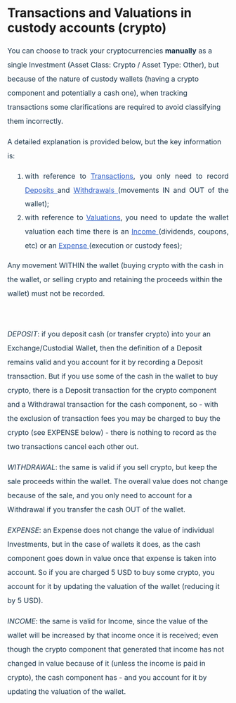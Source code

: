 # Transactions and Valuations in custody accounts (crypto)

<p "helvetica="" 0px;="" 400;="" arial,="" font-weight:="" justify;"="" neue",="" roboto,="" sans-serif;="" segoe="" style="box-sizing: border-box; margin-bottom: 0px; margin-left: 0in; font-size: 15px; line-height: 30px; word-break: normal; overflow-wrap: break-word; color: rgb(24, 50, 71); font-family: -apple-system, system-ui, " text-align:="" text-indent:="" ui",=""><span dir="ltr" style="box-sizing: border-box; font-size: 16px; line-height: 32px;">You can choose to track your cryptocurrencies&nbsp;</span><span style="box-sizing: border-box; font-size: 16px;"><span dir="ltr" style="box-sizing: border-box; line-height: 32px;"><strong>manually</strong> as a single Investment (Asset Class: Crypto / Asset Type: Other), but because of the nature of custody wallets (having a crypto component and potentially a cash one), <span style="box-sizing: border-box; line-height: 32px;"><span dir="ltr" style="box-sizing: border-box; line-height: 17.12px;">when tracking transactions&nbsp;</span></span>some clarifications are required to avoid classifying them incorrectly. &nbsp;</span></span></p>

<p "helvetica="" 0px;="" 400;="" arial,="" font-weight:="" justify;"="" neue",="" roboto,="" sans-serif;="" segoe="" style="box-sizing: border-box; margin-bottom: 0px; margin-left: 0in; font-size: 15px; line-height: 30px; word-break: normal; overflow-wrap: break-word; color: rgb(24, 50, 71); font-family: -apple-system, system-ui, " text-align:="" text-indent:="" ui",=""><span style="box-sizing: border-box; font-size: 16px;"><span style="box-sizing: border-box; line-height: 32px;">A detailed explanation is provided below, but the key information is:<br style="box-sizing: border-box;"/></span></span></p>

<ol "helvetica="" 0px;="" 13px;="" 400;="" arial,="" font-size:="" font-weight:="" list-style-type:="" lower-alpha;"="" neue",="" roboto,="" sans-serif;="" segoe="" start;="" style="box-sizing: border-box; margin-bottom: 4px; margin-left: 0px; padding: 0px 0px 0px 40px; line-height: 17px; color: rgb(24, 50, 71); font-family: -apple-system, system-ui, " text-align:="" text-indent:="" ui",=""><li style="box-sizing: border-box; font-size: 15px; line-height: 30px; margin-bottom: 0px; margin-left: 0px; word-break: normal; overflow-wrap: break-word; text-align: justify;"><span style="box-sizing: border-box; font-size: 16px;"><span dir="ltr" style="box-sizing: border-box; line-height: 32px;">with reference to <a href="https://support.exirio.com/en/support/solutions/articles/80000369032" style="box-sizing: border-box; color: rgb(44, 92, 197);">Transactions</a>, you only need to record <a href="https://support.exirio.com/en/support/solutions/articles/80000369033" style="box-sizing: border-box; color: rgb(44, 92, 197);">Deposits&nbsp;</a>and <a href="https://support.exirio.com/en/support/solutions/articles/80000369034" style="box-sizing: border-box; color: rgb(44, 92, 197);">Withdrawals&nbsp;</a>(movements IN and OUT of the wallet);</span></span></li><li style="box-sizing: border-box; font-size: 15px; line-height: 30px; margin-bottom: 0px; margin-left: 0px; word-break: normal; overflow-wrap: break-word; text-align: justify;"><span style="box-sizing: border-box; font-size: 16px;"><span dir="ltr" style="box-sizing: border-box; line-height: 32px;">with reference to <a href="https://support.exirio.com/en/support/solutions/articles/80000388165" style="box-sizing: border-box; color: rgb(44, 92, 197);">Valuations</a>, you need to update the wallet valuation each time there is an <a href="https://support.exirio.com/en/support/solutions/articles/80000369035" style="box-sizing: border-box; color: rgb(44, 92, 197);">Income&nbsp;</a>(dividends, coupons, etc) or an <a href="https://support.exirio.com/en/support/solutions/articles/80000369036" style="box-sizing: border-box; color: rgb(44, 92, 197);">Expense&nbsp;</a>(execution or custody fees);</span></span></li></ol>

<p "helvetica="" 0px;"="" 400;="" arial,="" font-weight:="" neue",="" roboto,="" sans-serif;="" segoe="" start;="" style="box-sizing: border-box; margin-bottom: 0px; margin-left: 0px; font-size: 13px; line-height: 18px; word-break: normal; overflow-wrap: break-word; color: rgb(24, 50, 71); font-family: -apple-system, system-ui, " text-align:="" text-indent:="" ui",=""><span style="box-sizing: border-box; font-size: 16px;"><span dir="ltr" style="box-sizing: border-box; line-height: 32px;">Any movement WITHIN the wallet (buying crypto with the cash in the wallet, or selling crypto and retaining the proceeds within the wallet) must not be recorded.&nbsp;</span></span></p>

<p "helvetica="" 0px;"="" 400;="" arial,="" font-weight:="" neue",="" roboto,="" sans-serif;="" segoe="" start;="" style="box-sizing: border-box; margin-bottom: 0px; margin-left: 0px; font-size: 13px; line-height: 18px; word-break: normal; overflow-wrap: break-word; color: rgb(24, 50, 71); font-family: -apple-system, system-ui, " text-align:="" text-indent:="" ui",=""><span style="box-sizing: border-box; font-size: 16px;"><span style="box-sizing: border-box; line-height: 32px;"><br style="box-sizing: border-box;"/></span></span></p>

<p "helvetica="" 0px;="" 400;="" arial,="" font-weight:="" justify;"="" neue",="" roboto,="" sans-serif;="" segoe="" style="box-sizing: border-box; margin-bottom: 0px; margin-left: 0in; font-size: 15px; line-height: 30px; word-break: normal; overflow-wrap: break-word; color: rgb(24, 50, 71); font-family: -apple-system, system-ui, " text-align:="" text-indent:="" ui",=""><span style="box-sizing: border-box; font-size: 16px;"><span dir="ltr" style="box-sizing: border-box; line-height: 32px;"><em style="box-sizing: border-box;">DEPOSIT</em>: if you deposit cash (or transfer crypto) into your an <span dir="ltr" style="box-sizing: border-box; line-height: 32px;">Exchange/Custodial Wallet</span>, then the definition of a Deposit remains valid and you account for it by recording a Deposit transaction. But if you use some of the cash in the <span !important;"="" "helvetica="" 0px;="" 16px;="" 400;="" arial,="" dir="ltr" display:="" font-size:="" font-weight:="" inline="" justify;="" neue",="" roboto,="" sans-serif;="" segoe="" style="color: rgb(24, 50, 71); font-family: -apple-system, system-ui, " text-align:="" text-indent:="" ui",="">wallet&nbsp;</span>to buy crypto, there is a Deposit transaction for the crypto component and a Withdrawal transaction for the cash component, so - with the exclusion of transaction fees you may be charged to buy the crypto (see EXPENSE below) - there is nothing to record as the two transactions cancel each other out.</span></span></p>

<p "helvetica="" 0px;="" 400;="" arial,="" font-weight:="" justify;"="" neue",="" roboto,="" sans-serif;="" segoe="" style="box-sizing: border-box; margin-bottom: 0px; margin-left: 0in; font-size: 15px; line-height: 30px; word-break: normal; overflow-wrap: break-word; color: rgb(24, 50, 71); font-family: -apple-system, system-ui, " text-align:="" text-indent:="" ui",=""><span style="box-sizing: border-box; font-size: 16px;"><span dir="ltr" style="box-sizing: border-box; line-height: 32px;"><em style="box-sizing: border-box;">WITHDRAWAL</em>: the same is valid if you sell crypto, but keep the sale proceeds within the <span !important;"="" "helvetica="" 0px;="" 16px;="" 400;="" arial,="" dir="ltr" display:="" font-size:="" font-weight:="" inline="" justify;="" neue",="" roboto,="" sans-serif;="" segoe="" style="color: rgb(24, 50, 71); font-family: -apple-system, system-ui, " text-align:="" text-indent:="" ui",="">wallet</span>. The overall value does not change because of the sale, and you only need to account for a Withdrawal if you transfer the cash OUT of the wallet.</span></span></p>

<p "helvetica="" 0px;="" 400;="" arial,="" font-weight:="" justify;"="" neue",="" roboto,="" sans-serif;="" segoe="" style="box-sizing: border-box; margin-bottom: 0px; margin-left: 0in; font-size: 15px; line-height: 30px; word-break: normal; overflow-wrap: break-word; color: rgb(24, 50, 71); font-family: -apple-system, system-ui, " text-align:="" text-indent:="" ui",=""><span style="box-sizing: border-box; font-size: 16px;"><span dir="ltr" style="box-sizing: border-box; line-height: 32px;"><em style="box-sizing: border-box;">EXPENSE</em>: an Expense does not change the value of individual Investments, but in the case of wallets it does, as the cash component goes down in value once that expense is taken into account. So if you are charged 5 USD to buy some crypto, you account for it by updating the valuation of the wallet (reducing it by 5 USD).</span></span></p>

<p "helvetica="" 0px;="" 400;="" arial,="" font-weight:="" justify;"="" neue",="" roboto,="" sans-serif;="" segoe="" style="box-sizing: border-box; margin-bottom: 0px; margin-left: 0in; font-size: 15px; line-height: 30px; word-break: normal; overflow-wrap: break-word; color: rgb(24, 50, 71); font-family: -apple-system, system-ui, " text-align:="" text-indent:="" ui",=""><span style="box-sizing: border-box; font-size: 16px;"><span dir="ltr" style="box-sizing: border-box; line-height: 32px;"><em style="box-sizing: border-box;">INCOME</em>: the same is valid for Income, since the value of the wallet will be increased by that income once it is received; even though the crypto component that generated that income has not changed in value because of it (unless the income is paid in crypto), the cash component has - and you account for it by updating the valuation of the wallet</span></span><span style="box-sizing: border-box; font-size: 14px; line-height: 28px;"><span dir="ltr" style="box-sizing: border-box; font-size: 16px; line-height: 17.12px;">. &nbsp;</span></span></p>